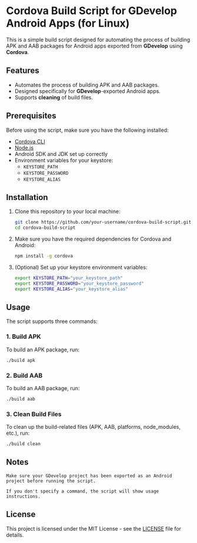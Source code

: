 # Cordova Build Script for GDevelop Android Apps (for Linux)

This is a simple build script designed for automating the process of building APK and AAB packages for Android apps exported from **GDevelop** using **Cordova**.

## Features
- Automates the process of building APK and AAB packages.
- Designed specifically for **GDevelop**-exported Android apps.
- Supports **cleaning** of build files.

## Prerequisites
Before using the script, make sure you have the following installed:

- [Cordova CLI](https://cordova.apache.org/)
- [Node.js](https://nodejs.org/)
- Android SDK and JDK set up correctly
- Environment variables for your keystore:
  - `KEYSTORE_PATH`
  - `KEYSTORE_PASSWORD`
  - `KEYSTORE_ALIAS`

## Installation

1. Clone this repository to your local machine:
    ```bash
    git clone https://github.com/your-username/cordova-build-script.git
    cd cordova-build-script
    ```

2. Make sure you have the required dependencies for Cordova and Android:
    ```bash
    npm install -g cordova
    ```

3. (Optional) Set up your keystore environment variables:
    ```bash
    export KEYSTORE_PATH="your_keystore_path"
    export KEYSTORE_PASSWORD="your_keystore_password"
    export KEYSTORE_ALIAS="your_keystore_alias"
    ```

## Usage

The script supports three commands:

### 1. Build APK
To build an APK package, run:
```bash
./build apk
```

### 2. Build AAB

To build an AAB package, run:
```bash
./build aab
```

### 3. Clean Build Files

To clean up the build-related files (APK, AAB, platforms, node_modules, etc.), run:
```bash
./build clean
```

## Notes

    Make sure your GDevelop project has been exported as an Android project before running the script.

    If you don't specify a command, the script will show usage instructions.

## License

This project is licensed under the MIT License - see the [LICENSE](LICENSE) file for details.

